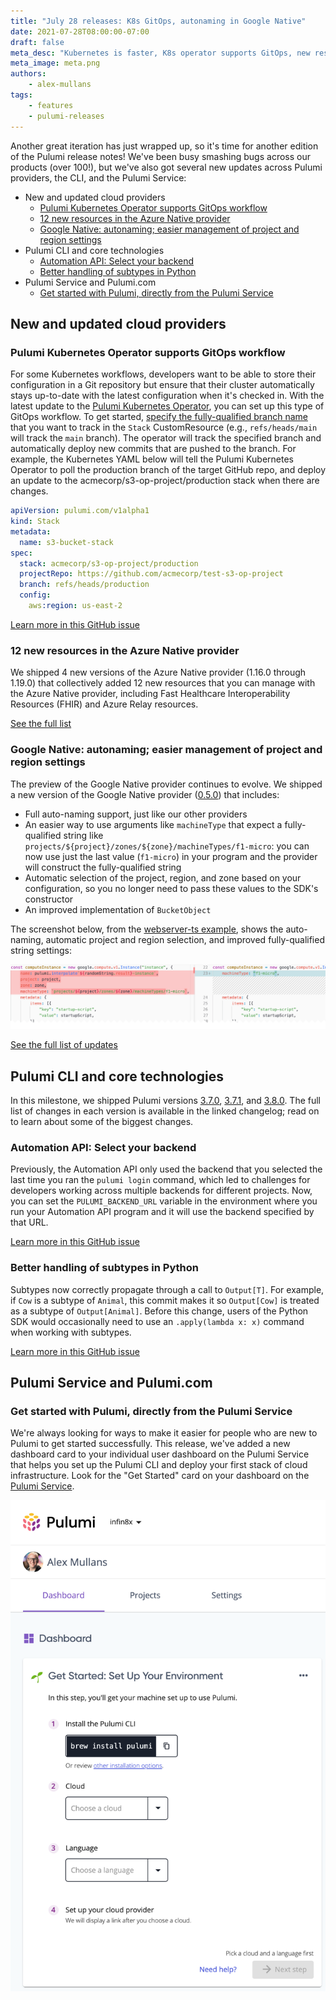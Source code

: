 ```yaml
---
title: "July 28 releases: K8s GitOps, autonaming in Google Native"
date: 2021-07-28T08:00:00-07:00
draft: false
meta_desc: "Kubernetes is faster, K8s operator supports GitOps, new resources and functionality for Azure and Google Cloud, and easier getting started in the Pulumi Service"
meta_image: meta.png
authors:
    - alex-mullans
tags:
    - features
    - pulumi-releases
---
```


Another great iteration has just wrapped up, so it's time for another edition of the Pulumi release notes! We've been busy smashing bugs across our products (over 100!), but we've also got several new updates across Pulumi providers, the CLI, and the Pulumi Service:

- New and updated cloud providers
  - [Pulumi Kubernetes Operator supports GitOps workflow](/blog/pulumi-release-notes-m59#pulumi-kubernetes-operator-supports-gitops-workflow)
  - [12 new resources in the Azure Native provider](/blog/pulumi-release-notes-m59#12-new-resources-in-the-azure-native-provider)
  - [Google Native: autonaming; easier management of project and region settings](/blog/pulumi-release-notes-m59#google-native-autonaming-easier-management-of-project-and-region-settings)
- Pulumi CLI and core technologies
  - [Automation API: Select your backend](/blog/pulumi-release-notes-m59#automation-api-select-your-backend)
  - [Better handling of subtypes in Python](/blog/pulumi-release-notes-m59#better-handling-of-subtypes-in-python)
- Pulumi Service and Pulumi.com
  - [Get started with Pulumi, directly from the Pulumi Service](/blog/pulumi-release-notes-m59#get-started-with-pulumi-directly-from-the-pulumi-service)

<!--more-->

## New and updated cloud providers

### Pulumi Kubernetes Operator supports GitOps workflow

For some Kubernetes workflows, developers want to be able to store their configuration in a Git repository but ensure that their cluster automatically stays up-to-date with the latest configuration when it's checked in. With the latest update to the [Pulumi Kubernetes Operator](https://github.com/pulumi/pulumi-kubernetes-operator), you can set up this type of GitOps workflow. To get started, [specify the fully-qualified branch name](https://github.com/pulumi/pulumi-kubernetes-operator/blob/80398a85958215a7c2c87e9ce30c69998f6cdba9/pkg/apis/pulumi/v1alpha1/stack_types.go#L99-L101) that you want to track in the `Stack` CustomResource (e.g., `refs/heads/main` will track the `main` branch). The operator will track the specified branch and automatically deploy new commits that are pushed to the branch. For example, the Kubernetes YAML below will tell the Pulumi Kubernetes Operator to poll the production branch of the target GitHub repo, and deploy an update to the acmecorp/s3-op-project/production stack when there are changes.

```yaml
apiVersion: pulumi.com/v1alpha1
kind: Stack
metadata:
  name: s3-bucket-stack
spec:
  stack: acmecorp/s3-op-project/production
  projectRepo: https://github.com/acmecorp/test-s3-op-project
  branch: refs/heads/production
  config:
    aws:region: us-east-2
```

[Learn more in this GitHub issue](https://github.com/pulumi/pulumi-kubernetes-operator/issues/50)

### 12 new resources in the Azure Native provider

We shipped 4 new versions of the Azure Native provider (1.16.0 through 1.19.0) that collectively added 12 new resources that you can manage with the Azure Native provider, including Fast Healthcare Interoperability Resources (FHIR) and Azure Relay resources.

[See the full list](https://github.com/pulumi/pulumi-azure-native/blob/master/CHANGELOG_OLD.md#1190-2021-07-22)

### Google Native: autonaming; easier management of project and region settings

The preview of the Google Native provider continues to evolve. We shipped a new version of the Google Native provider ([0.5.0](https://github.com/pulumi/pulumi-google-native/releases/tag/v0.5.0)) that includes:

- Full auto-naming support, just like our other providers
- An easier way to use arguments like `machineType` that expect a fully-qualified string like `projects/${project}/zones/${zone}/machineTypes/f1-micro`: you can now use just the last value (`f1-micro`) in your program and the provider will construct the fully-qualified string
- Automatic selection of the project, region, and zone based on your configuration, so you no longer need to pass these values to the SDK's constructor
- An improved implementation of `BucketObject`

The screenshot below, from the [webserver-ts example](https://github.com/pulumi/pulumi-google-native/blob/master/examples/webserver-ts/index.ts#L22-L45), shows the auto-naming, automatic project and region selection, and improved fully-qualified string settings:

![A screenshot comparison of Google Native code before and after these changes](google-native-diff.png)

[See the full list of updates](https://github.com/pulumi/pulumi-google-native/blob/master/CHANGELOG.md)

## Pulumi CLI and core technologies

In this milestone, we shipped Pulumi versions [3.7.0](https://github.com/pulumi/pulumi/releases/tag/v3.7.0), [3.7.1](https://github.com/pulumi/pulumi/releases/tag/v3.7.1), and [3.8.0](https://github.com/pulumi/pulumi/releases/tag/v3.8.0). The full list of changes in each version is available in the linked changelog; read on to learn about some of the biggest changes.

### Automation API: Select your backend

Previously, the Automation API only used the backend that you selected the last time you ran the `pulumi login` command, which led to challenges for developers working across multiple backends for different projects. Now, you can set the `PULUMI_BACKEND_URL` variable in the environment where you run your Automation API program and it will use the backend specified by that URL.

[Learn more in this GitHub issue](https://github.com/pulumi/pulumi/issues/5591)

### Better handling of subtypes in Python

Subtypes now correctly propagate through a call to `Output[T]`. For example, if `Cow` is a subtype of `Animal`, this commit makes it so `Output[Cow]` is treated as a subtype of `Output[Animal]`. Before this change, users of the Python SDK would occasionally need to use an `.apply(lambda x: x)` command when working with subtypes.

[Learn more in this GitHub issue](https://github.com/pulumi/pulumi/issues/6843)

## Pulumi Service and Pulumi.com

### Get started with Pulumi, directly from the Pulumi Service

We're always looking for ways to make it easier for people who are new to Pulumi to get started successfully. This release, we've added a new dashboard card to your individual user dashboard on the Pulumi Service that helps you set up the Pulumi CLI and deploy your first stack of cloud infrastructure. Look for the "Get Started" card on your dashboard on the [Pulumi Service](https://app.pulumi.com/).

![Screenshot of Get Started card from the Pulumi Service](get-started-card.png)
